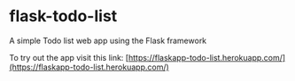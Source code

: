 # flask-todo-list
A simple Todo list web app using the Flask framework  
  
To try out the app visit this link: [https://flaskapp-todo-list.herokuapp.com/](https://flaskapp-todo-list.herokuapp.com/)
